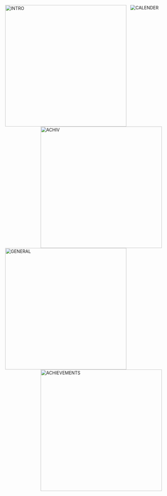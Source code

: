 [<img align="left" width="390" alt="INTRO" src="https://gist.githubusercontent.com/ROMVoid95/51e1d842043a244bc1cd7e86cd11d95d/raw/intro.svg">](#)
[<img align="right" width="390" alt="ACHIV" src="https://gist.githubusercontent.com/ROMVoid95/51e1d842043a244bc1cd7e86cd11d95d/raw/intro2.svg">](#)

[<img align="left" width="390" alt="GENERAL" src="https://gist.githubusercontent.com/ROMVoid95/51e1d842043a244bc1cd7e86cd11d95d/raw/general.svg">](#)
[<img align="right" width="390" alt="ACHIEVEMENTS" src="https://gist.githubusercontent.com/ROMVoid95/51e1d842043a244bc1cd7e86cd11d95d/raw/achievements.svg">](#)
<div align="center" width="100%"><img alt="CALENDER" src="https://gist.githubusercontent.com/ROMVoid95/51e1d842043a244bc1cd7e86cd11d95d/raw/isocalendar.svg"></div>

